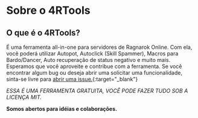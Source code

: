 # Sobre o 4RTools


## O que é o 4RTools?
É uma ferramenta all-in-one para servidores de Ragnarok Online. Com ela, você poderá utilizar Autopot, Autoclick (Skill Spammer), Macros para Bardo/Dancer, Auto recuperação de status negativo e muito mais. Esperamos que você aproveite e contribue com a ferramenta. Se você encontrar algum bug ou deseja abrir uma solicitar uma funcionalidade, sinta-se livre para [abrir uma issue.](https://github.com/4RTools/4RTools/issues){:target="_blank"}

*ESSA É UMA FERRAMENTA GRATUITA, VOCÊ PODE FAZER TUDO SOB A LICENÇA MIT.*

**Somos abertos para idéias e colaborações.**
